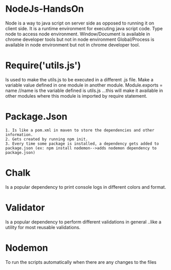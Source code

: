 # NodeJs-HandsOn
  Node is a way to java script on server side as opposed to running it on client side.
  It is a runtime environment for executing java script code.
  Type node to access node environment.
  Window/Document is available in chrome developer tools but not in node environment
  Global/Process is available in node environment but not in chrome developer tool.

# Require('utils.js')
  Is used to make the utils.js to be executed in a different .js file.
  Make a variable value defined in one module in another module.
  Module.exports = name //name is the variable defined is utils.js …this will make it available in other modules where this module is imported by require statement.

# Package.Json
	1. Is like a pom.xml in maven to store the dependencies and other information.
	2. Gets created by running npm init.
	3. Every time some package is installed, a dependency gets added to package.json (ex: npm install nodemon-->adds nodemon dependency to package.json)
# Chalk
Is a popular dependency to print console logs in different colors and format.

# Validator
Is a popular dependency to perform different validations in general ..like a utility for most reusable validations.

# Nodemon
To run the scripts automatically when there are any changes to the files

